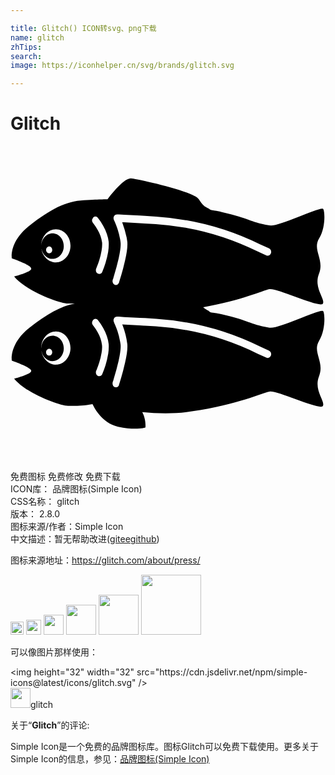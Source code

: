 ```yaml
---

title: Glitch() ICON转svg、png下载
name: glitch
zhTips: 
search: 
image: https://iconhelper.cn/svg/brands/glitch.svg

---
```


# Glitch  <small style="font-size: 60%;font-weight: 100"></small>

<div id="svg" class="svg-wrap">
<svg role="img" viewBox="0 0 24 24" xmlns="http://www.w3.org/2000/svg"><title>Glitch icon</title><path d="M23.8 12.57c-.29-.15-3.4 1.4-4.07 1.27-1.68-.3-1.37-.5-3.63-1.02-.9-.2-.77-.08-.97-.23-.13-.1-.26-.12-.45-.3 3-.54 4.52-1.27 5.05-1.38.57-.11 3.87 1.47 4.07 1.1.2-.37-.72-1.18-.3-2.27.44-1.1-.52-1.82.01-2.69.54-.87.43-2.2.3-2.27-.3-.15-3.4 1.4-4.08 1.27-1.68-.31-1.37-.51-3.63-1.02-.9-.2-.77-.09-.97-.24-.2-.15-.39-.1-.78-.73s-4.88-1.6-5.18-1.6c-.62 0-1.78 1.6-1.78 1.6s-.45 0-1.8.07-2.53.67-4.12 1.92C-.13 7.3.1 8.56.1 8.56s1.48.5 1.48.78c0 .27-1.3.6-1.3.6C1.12 11 3.72 12 4.38 12h.52c-1.08.21-2.12.8-3.44 1.83C-.13 15.1.1 16.36.1 16.36s1.48.5 1.48.77-1.3.6-1.3.6c.84 1.07 3.44 2.07 4.1 2.07.63 0 1.07.02 1.87-.13.06.13.68 1.45 1.95 1.72 1.34.29 2.08.06 2.08.06s.07-.59-.24-1.18c1.16.12 2.48.15 3.77-.05 3.57-.54 5.34-1.4 5.92-1.51.57-.12 3.87 1.46 4.07 1.1.2-.38-.72-1.19-.29-2.28.43-1.1-.53-1.81 0-2.69.54-.87.43-2.2.3-2.27zM3.46 8.87a.95.95 0 0 1-.22-.03H3.2a2.6 2.6 0 0 1-.06-.03L3.1 8.8l-.06-.03H3a.57.57 0 0 1-.05-.03L2.9 8.7l-.05-.03-.04-.03a1.1 1.1 0 0 1-.05-.04l-.03-.03a1 1 0 0 1-.05-.06l-.02-.02a1.95 1.95 0 0 1-.07-.08l-.02-.02a1.15 1.15 0 0 1-.04-.08l-.02-.03-.04-.06a.78.78 0 0 0-.02-.05l-.02-.06-.02-.04A1.66 1.66 0 0 1 2.4 8l-.01-.05a.75.75 0 0 1-.02-.06v-.05c.07.43.42.76.83.76.47 0 .86-.43.86-.97s-.38-.98-.86-.98c-.47 0-.85.43-.86.96 0-.7.5-1.27 1.12-1.27s1.11.56 1.11 1.26-.5 1.27-1.11 1.27zm-.75-.95c0-.15.1-.27.24-.27s.23.12.23.27-.1.26-.23.26-.24-.12-.24-.26zm.75 8.74a.95.95 0 0 1-.11 0l-.04-.01a.88.88 0 0 1-.07-.01l-.04-.01-.06-.02-.04-.02a.57.57 0 0 1-.06-.02L3 16.55a.73.73 0 0 1-.05-.03l-.04-.02-.05-.04-.04-.03a.73.73 0 0 1-.05-.04l-.03-.03a1 1 0 0 1-.07-.07 1.44 1.44 0 0 1-.07-.09l-.02-.02a1.13 1.13 0 0 1-.04-.07l-.02-.04a1.3 1.3 0 0 1-.04-.06l-.02-.04-.02-.07-.02-.04a5.06 5.06 0 0 1-.02-.07l-.01-.04a.75.75 0 0 1-.02-.07v-.05c.07.43.42.76.83.76.47 0 .86-.43.86-.97s-.38-.97-.86-.97c-.47 0-.85.42-.86.95 0-.7.5-1.27 1.12-1.27s1.11.57 1.11 1.26-.5 1.27-1.11 1.27zm-.75-.95c0-.14.1-.26.24-.26s.23.12.23.26-.1.26-.23.26-.24-.11-.24-.26zm5.08-5.5v-.03l.03-.06.06-.22a18.71 18.71 0 0 0 .36-1.33c.12-.53.17-.96.15-1.2a3.04 3.04 0 0 0-.04-.27 5.92 5.92 0 0 0-.2-.79 8.05 8.05 0 0 0-.19-.5l-.06-.13-.02-.05c-.09-.2.04-.43.24-.42h.14l.4.03 1.2.06.38.02.86.06a21.12 21.12 0 0 1 7.93 2.12l.67.3c.13.06.2.23.14.38-.05.14-.2.22-.33.16l-.67-.3a20.72 20.72 0 0 0-7.77-2.09l-.86-.05-.38-.02-1.2-.07h-.12a8.69 8.69 0 0 1 .34 1.17l.05.32c.03.34-.03.81-.17 1.41l-.15.62a21.23 21.23 0 0 1-.29.99l-.02.06a.16.16 0 0 0 0 .03c-.05.14-.2.22-.33.16-.13-.05-.2-.22-.15-.37zm-1.5-4.76a.23.23 0 0 1 .36.02 4.68 4.68 0 0 1 .42.62c.22.4.37.8.41 1.21.02.23 0 .49-.04.77a6.2 6.2 0 0 1-.2.83 8.29 8.29 0 0 1-.25.69c-.06.14-.21.2-.34.13-.13-.07-.18-.24-.12-.39l.02-.04.05-.13a7.76 7.76 0 0 0 .16-.45 5.43 5.43 0 0 0 .18-.75c.04-.23.05-.43.04-.6a2.6 2.6 0 0 0-.34-.97 4.1 4.1 0 0 0-.33-.5l-.03-.03a.32.32 0 0 1 .02-.4zm1.15 10.4a6.17 6.17 0 0 1-.2.85 8.29 8.29 0 0 1-.25.68c-.06.14-.21.2-.34.13-.13-.07-.18-.24-.12-.39l.02-.04.05-.13a7.76 7.76 0 0 0 .16-.45 5.43 5.43 0 0 0 .18-.75c.04-.23.05-.43.03-.6a2.6 2.6 0 0 0-.33-.96 4.1 4.1 0 0 0-.33-.5l-.03-.04a.32.32 0 0 1 .02-.4.23.23 0 0 1 .35 0 4.68 4.68 0 0 1 .42.63c.22.4.37.81.41 1.21.02.23 0 .49-.04.77zm12.4.12c-.05.14-.2.22-.33.16l-.67-.3a20.72 20.72 0 0 0-7.77-2.09l-.85-.05h-.05l-.34-.02a913.89 913.89 0 0 0-1.32-.07l.03.06a6.38 6.38 0 0 1 .36 1.43c.03.34-.03.81-.17 1.41l-.15.62a21.29 21.29 0 0 1-.29 1l-.02.05a.16.16 0 0 0 0 .03c-.05.15-.2.22-.33.17-.13-.06-.2-.23-.15-.38v-.02l.03-.06.06-.22a18.71 18.71 0 0 0 .36-1.33c.12-.53.17-.96.15-1.2a3.04 3.04 0 0 0-.04-.27 5.92 5.92 0 0 0-.2-.79 8.02 8.02 0 0 0-.19-.49l-.04-.09-.02-.05-.02-.05c-.09-.2.04-.43.24-.42h.14l.4.03 1.2.06.38.02h.01l.85.06a21.07 21.07 0 0 1 7.93 2.12l.67.3c.13.06.2.23.14.38z"/></svg>
</div>
<detail full-name='glitch'></detail>

<div class="detail-page">
<p>
<span><span class="badge-success badge">免费图标</span> <span class="badge-success badge">免费修改</span>  <span class="badge-success badge">免费下载</span> </span>
<br/>
<span>
ICON库：
<span class="badge-secondary badge">品牌图标(Simple Icon)</span> 
</span>
<br/>
<span>
CSS名称：
<span class="badge-secondary badge">glitch</span> 
</span>

<br/>
<span>
版本：
<span class="badge-secondary badge">2.8.0</span> 
</span>
<br/>
<span>图标来源/作者：<span class="badge-light badge">Simple Icon</span></span> 
<br/>
<span class="zh-detail">中文描述：暂无<span class="help-link"><span>帮助改进</span>(<a href="https://gitee.com/liuwave/icon-helper/edit/master/json/brands/glitch.json" target="_blank" rel="noopener noreferrer">gitee</a><a href="https://github.com/liuwave/icon-helper/edit/master/json/brands/glitch.json" target="_blank" rel="noopener noreferrer">github</a></span>)</span><br/>
</p>
</div><div class="description description alert alert-light"><p>图标来源地址：<a href="https://glitch.com/about/press/" target="_blank" rel="noopener noreferrer">https://glitch.com/about/press/</a></p></div>
<div class="alert alert-dark">
<img height="21" width="21" src="https://cdn.jsdelivr.net/npm/simple-icons@latest/icons/glitch.svg" />
<img height="24" width="24" src="https://cdn.jsdelivr.net/npm/simple-icons@latest/icons/glitch.svg" />
<img height="32" width="32" src="https://cdn.jsdelivr.net/npm/simple-icons@latest/icons/glitch.svg" />
<img height="48" width="48" src="https://cdn.jsdelivr.net/npm/simple-icons@latest/icons/glitch.svg" />
<img height="64" width="64" src="https://cdn.jsdelivr.net/npm/simple-icons@latest/icons/glitch.svg" />
<img height="96" width="96" src="https://cdn.jsdelivr.net/npm/simple-icons@latest/icons/glitch.svg" />

</div>
<div>
  <p>可以像图片那样使用：    
  </p>
  <div class="alert alert-primary" style="font-size: 14px">
    &lt;img height="32" width="32" src="https://cdn.jsdelivr.net/npm/simple-icons@latest/icons/glitch.svg" /&gt;
    <copy-btn content='<img height="32" width="32" src="https://cdn.jsdelivr.net/npm/simple-icons@latest/icons/glitch.svg" />'></copy-btn>
  </div>
  <div class="alert alert-secondary">
    <img height="32" width="32" src="https://cdn.jsdelivr.net/npm/simple-icons@latest/icons/glitch.svg" />glitch
    <copy-btn content="glitch" btn-title="复制图标名称"></copy-btn>
  </div>
</div>
<div class="icon-detail__container">
<p>关于“<b>Glitch</b>”的评论:</p>
</div>
<Vssue title="关于“Glitch”的评论" />
<div><p>Simple Icon是一个免费的品牌图标库。图标Glitch可以免费下载使用。更多关于  Simple Icon的信息，参见：<a target="_blank" href="https://iconhelper.cn/brands.html">品牌图标(Simple Icon)</a>
</p></div>
